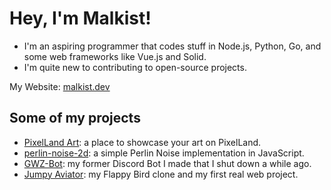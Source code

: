# Hey, I'm Malkist!

- I'm an aspiring programmer that codes stuff in Node.js, Python, Go, and some web frameworks like Vue.js and Solid.
- I'm quite new to contributing to open-source projects.

My Website: [malkist.dev](https://malkist.dev)

## Some of my projects
- [PixelLand Art](https://plart.malkist.dev/): a place to showcase your art on PixelLand.
- [perlin-noise-2d](https://github.com/MalkistCoder/PerlinNoise2D): a simple Perlin Noise implementation in JavaScript.
- [GWZ-Bot](https://github.com/MalkistCoder/GWZ-Bot): my former Discord Bot I made that I shut down a while ago.
- [Jumpy Aviator](https://malkist.dev/jumpyaviator): my Flappy Bird clone and my first real web project.
